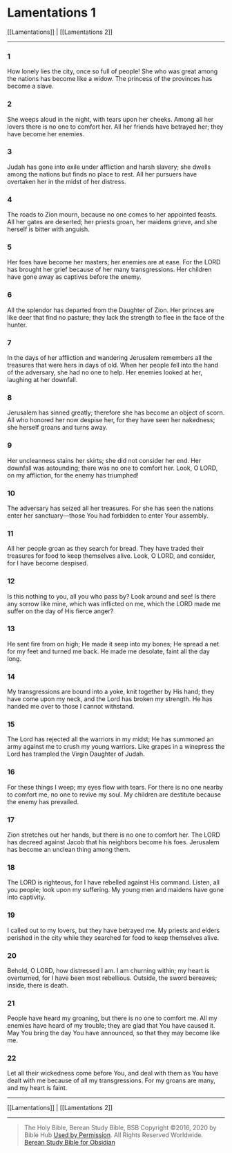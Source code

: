 # Lamentations 1

[[Lamentations]] | [[Lamentations 2]]

---

### 1
How lonely lies the city, once so full of people! She who was great among the nations has become like a widow. The princess of the provinces has become a slave.

### 2
She weeps aloud in the night, with tears upon her cheeks. Among all her lovers there is no one to comfort her. All her friends have betrayed her; they have become her enemies.

### 3
Judah has gone into exile under affliction and harsh slavery; she dwells among the nations but finds no place to rest. All her pursuers have overtaken her in the midst of her distress.

### 4
The roads to Zion mourn, because no one comes to her appointed feasts. All her gates are deserted; her priests groan, her maidens grieve, and she herself is bitter with anguish.

### 5
Her foes have become her masters; her enemies are at ease. For the LORD has brought her grief because of her many transgressions. Her children have gone away as captives before the enemy.

### 6
All the splendor has departed from the Daughter of Zion. Her princes are like deer that find no pasture; they lack the strength to flee in the face of the hunter.

### 7
In the days of her affliction and wandering Jerusalem remembers all the treasures that were hers in days of old. When her people fell into the hand of the adversary, she had no one to help. Her enemies looked at her, laughing at her downfall.

### 8
Jerusalem has sinned greatly; therefore she has become an object of scorn. All who honored her now despise her, for they have seen her nakedness; she herself groans and turns away.

### 9
Her uncleanness stains her skirts; she did not consider her end. Her downfall was astounding; there was no one to comfort her. Look, O LORD, on my affliction, for the enemy has triumphed!

### 10
The adversary has seized all her treasures. For she has seen the nations enter her sanctuary—those You had forbidden to enter Your assembly.

### 11
All her people groan as they search for bread. They have traded their treasures for food to keep themselves alive. Look, O LORD, and consider, for I have become despised.

### 12
Is this nothing to you, all you who pass by? Look around and see! Is there any sorrow like mine, which was inflicted on me, which the LORD made me suffer on the day of His fierce anger?

### 13
He sent fire from on high; He made it seep into my bones; He spread a net for my feet and turned me back. He made me desolate, faint all the day long.

### 14
My transgressions are bound into a yoke, knit together by His hand; they have come upon my neck, and the Lord has broken my strength. He has handed me over to those I cannot withstand.

### 15
The Lord has rejected all the warriors in my midst; He has summoned an army against me to crush my young warriors. Like grapes in a winepress the Lord has trampled the Virgin Daughter of Judah.

### 16
For these things I weep; my eyes flow with tears. For there is no one nearby to comfort me, no one to revive my soul. My children are destitute because the enemy has prevailed.

### 17
Zion stretches out her hands, but there is no one to comfort her. The LORD has decreed against Jacob that his neighbors become his foes. Jerusalem has become an unclean thing among them.

### 18
The LORD is righteous, for I have rebelled against His command. Listen, all you people; look upon my suffering. My young men and maidens have gone into captivity.

### 19
I called out to my lovers, but they have betrayed me. My priests and elders perished in the city while they searched for food to keep themselves alive.

### 20
Behold, O LORD, how distressed I am. I am churning within; my heart is overturned, for I have been most rebellious. Outside, the sword bereaves; inside, there is death.

### 21
People have heard my groaning, but there is no one to comfort me. All my enemies have heard of my trouble; they are glad that You have caused it. May You bring the day You have announced, so that they may become like me.

### 22
Let all their wickedness come before You, and deal with them as You have dealt with me because of all my transgressions. For my groans are many, and my heart is faint.

---

[[Lamentations]] | [[Lamentations 2]]

---

> The Holy Bible, Berean Study Bible, BSB
> Copyright &copy;2016, 2020 by Bible Hub
> [Used by Permission](https://berean.bible/terms.htm). All Rights Reserved Worldwide.
> [Berean Study Bible for Obsidian](https://github.com/gapmiss/berean-study-bible-for-obsidian)

